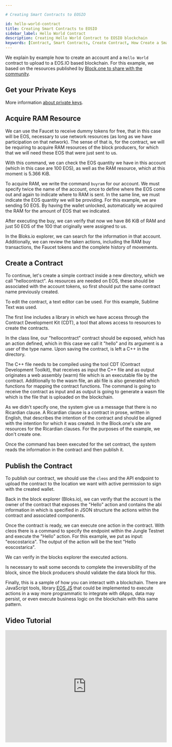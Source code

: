 ```yaml
---

# Creating Smart Contracts to EOSIO

id: hello-world-contract
title: Creating Smart Contracts to EOSIO
sidebar_label: Hello World Contract
description: Creating Hello World Contract to EOSIO blockchain
keywords: [Contract, Smart Contracts, Create Contract, How Create a Smart Contract, What is a Smart Contract, EOS, EOS Costa Rica]
---
```


We explain by example how to create an account and a `Hello World` contract to upload to a EOS.IO based blockchain. For this example, we based on the resources published by [Block.one to share with the community](https://developers.eos.io/).

## Get your Private Keys

More information [about private keys](https://docs.edenia.com/docs/blockchain-web3/eos-learn/private-keys).

## Acquire RAM Resource

We can use the Faucet to receive dummy tokens for free, that in this case will be EOS, necessary to use network resources (as long as we have participation on that network). The sense of that is, for the contract, we will be requiring to acquire RAM resources of the block producers, for which that we will need these EOS that were just sent to us.

With this command, we can check the EOS quantity we have in this account (which in this case are 100 EOS), as well as the RAM resource, which at this moment is 5.366 KiB.

To acquire RAM, we write the command `buyram` for our account. We must specify twice the name of the account, once to define where the EOS come out and again to indicate where to RAM is sent. In the same line, we must indicate the EOS quantity we will be providing. For this example, we are sending 50 EOS. By having the wallet unlocked, automatically we acquired the RAM for the amount of EOS that we indicated.

After executing the buy, we can verify that now we have 86 KiB of RAM and just 50 EOS of the 100 that originally were assigned to us.

In the Bloks.io explorer, we can search for the information in that account. Additionally, we can review the taken actions, including the RAM buy transactions, the Faucet tokens and the complete history of movements.

## Create a Contract

To continue, let's create a simple contract inside a new directory, which we call "hellocontract". As resources are needed on EOS, these should be associated with the account tokens, so first should put the same contract name previously created.

To edit the contract, a text editor can be used. For this example, Sublime Text was used.

The first line includes a library in which we have access through the Contract Development Kit (CDT), a tool that allows access to resources to create the contracts.

In the class line, our "hellocontract" contract should be exposed, which has an action defined, which in this case we call it "hello" and its argument is a user of the type name. Upon saving the contract, is left a C++ in the directory.

The C++ file needs to be compiled using the tool CDT (Contract Development Toolkit), that receives as input the C++ file and as output originates a web assembly (warm) file which is an executable file by the contract. Additionally to the wasm file, an abi file is also generated which functions for mapping the contract functions. The command is going to receive the contract as input and as output is going to generate a wasm file which is the file that is uploaded on the blockchain.

As we didn't specify one, the system give us a message that there is no Ricardian clause. A Ricardian clause is a contract in prose, written in English, that describes the intention of the contract and should be aligned with the intention for which it was created. In the Block.one's site are resources for the Ricardian clauses. For the purposes of the example, we don't create one.

Once the command has been executed for the set contract, the system reads the information in the contract and then publish it.

## Publish the Contract

To publish our contract, we should use the `cleos` and the API endpoint to upload the contract to the location we want with active permission to sign with the created wallet.

Back in the block explorer (Bloks.io), we can verify that the account is the owner of the contract that exposes the "Hello" action and contains the abi information in which is specified in JSON structure the actions within the contract and associated components.

Once the contract is ready, we can execute one action in the contract. With cleos there is a command to specify the endpoint within the Jungle Testnet and execute the "Hello" action. For this example, we put as input: "eoscostarica". The output of the action will be the text "Hello eoscostarica".

We can verify in the blocks explorer the executed actions.

Is necessary to wait some seconds to complete the irreversibility of the block, since the block producers should validate the data block for this.

Finally, this is a sample of how you can interact with a blockchain. There are JavaScript tools, library [EOS JS](https://docs.edenia.com/docs/tools/eosio-sdk-libraries) that could be implemented to execute actions in a way more programmatic to integrate with dApps, data may persist, or even execute business logic on the blockchain with this same pattern.

## Video Tutorial

<iframe width="100%" height="350" src="https://www.youtube.com/embed/nMivNMvS09Y" frameBorder="0" allowFullScreen loading="lazy"></iframe>